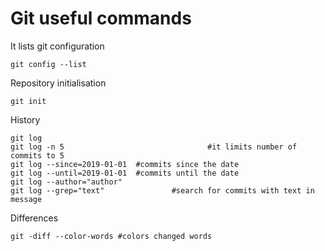 # Git useful commands

It lists git configuration

```
git config --list
```

Repository initialisation

```
git init
```

History

```
git log
git log -n 5 								#it limits number of commits to 5
git log --since=2019-01-01	#commits since the date
git log --until=2019-01-01  #commits until the date
git log --author="author"
git log --grep="text"				#search for commits with text in message

```

Differences

```
git -diff --color-words #colors changed words
```

